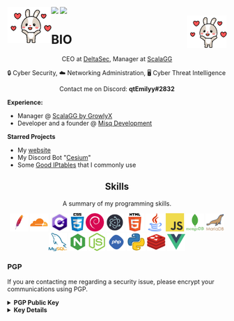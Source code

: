 ![](https://hit.yhype.me/github/profile?user_id=55363475)
![](https://komarev.com/ghpvc/?username=itzbunniyt&color=blueviolet)
<img align='left' src='https://raw.githubusercontent.com/ItzBunniYT/ItzBunniYT/main/assets/gifs/bunni1.gif' width='20%'>  
<img align='right' src='https://raw.githubusercontent.com/ItzBunniYT/ItzBunniYT/main/assets/gifs/bunni1.gif' width='18%'>  

# BIO
<p align="center">CEO at <a href="https://github.com/DeltaDevOp">DeltaSec</a>, Manager at <a href="https://github.com/ScalaaGG">ScalaGG</a>

🔒 Cyber Security,  ☁️ Networking Administration,  🖥️ Cyber Threat Intelligence  </p>
  

<p align="center">Contact me on Discord: <b>qtEmilyy#2832</b></p>

<p><strong>Experience:</strong></p>

<ul>
  <li>Manager @ <a href="https://github.com/ScalaGG">ScalaGG by GrowlyX</a></li>
  <li>Developer and a founder @ <a href="https://github.com/Misq-Development">Misq Development</a></li>
</ul>

<p><strong>Starred Projects</strong><p>
<ul>
  <li>My <a href="https://github.com/ItzBunniYT/website">website</a></li>
  <li>My Discord Bot "<a href="https://github.com/ItzBunniYT/Cesium">Cesium</a>"</li>
  <li>Some <a href="https://github.com/ItzBunniYT/GoodIPTables">Good IPtables</a> that I commonly use</li>
</ul>

<h2 align="center">Skills</h2>
<p align="center">A summary of my programming skills.</p>
<p align="center">
  <img src='https://raw.githubusercontent.com/ItzBunniYT/ItzBunniYT/main/assets/skills/apache.png' height='42px'/>
  <img src='https://raw.githubusercontent.com/ItzBunniYT/ItzBunniYT/main/assets/skills/cloudflare.png' height='42px'/>
  <img src='https://raw.githubusercontent.com/ItzBunniYT/ItzBunniYT/main/assets/skills/csharp.png' height='42px'/>
  <img src='https://raw.githubusercontent.com/ItzBunniYT/ItzBunniYT/main/assets/skills/css.png' height='42px'/>
  <img src='https://raw.githubusercontent.com/ItzBunniYT/ItzBunniYT/main/assets/skills/debian.webp' height='42px'/>
  <img src='https://raw.githubusercontent.com/ItzBunniYT/ItzBunniYT/main/assets/skills/electron.png' height='42px'/>
  <img src='https://raw.githubusercontent.com/ItzBunniYT/ItzBunniYT/main/assets/skills/html.png' height='42px'>
  <img src='https://raw.githubusercontent.com/ItzBunniYT/ItzBunniYT/main/assets/skills/java.png' height='42px'>
  <img src='https://raw.githubusercontent.com/ItzBunniYT/ItzBunniYT/main/assets/skills/javascript.jpg' height='42px'>
  <img src='https://raw.githubusercontent.com/ItzBunniYT/ItzBunniYT/main/assets/skills/mongo.png' height='42px'>
  <img src='https://raw.githubusercontent.com/ItzBunniYT/ItzBunniYT/main/assets/skills/mariadb.png' height='42px'>
  <img src='https://raw.githubusercontent.com/ItzBunniYT/ItzBunniYT/main/assets/skills/mysql.png' height='42px'>
  <img src='https://raw.githubusercontent.com/ItzBunniYT/ItzBunniYT/main/assets/skills/Nginx.png' height='42px'/>
  <img src='https://raw.githubusercontent.com/ItzBunniYT/ItzBunniYT/main/assets/skills/nodejs.png' height='42px'>
  <img src='https://raw.githubusercontent.com/ItzBunniYT/ItzBunniYT/main/assets/skills/php.png' height='42px'>
  <img src='https://raw.githubusercontent.com/ItzBunniYT/ItzBunniYT/main/assets/skills/python.png' height='42px'>
  <img src='https://raw.githubusercontent.com/ItzBunniYT/ItzBunniYT/main/assets/skills/redis.webp' height='42px'>
  <img src='https://raw.githubusercontent.com/ItzBunniYT/ItzBunniYT/main/assets/skills/vue.png' height='42px'>
</p>

### PGP
If you are contacting me regarding a security issue, please encrypt your communications using PGP.

<details>
  <summary><strong>PGP Public Key</strong></summary>
  
```
-----BEGIN PGP PUBLIC KEY BLOCK-----

xsFNBGGUVkIBEADLlw0AsgnA7CSUbF46SrRahpD7s99asGQZ91JMNauDZrmxPSC4
H/pgE1TmU94mN1ESOpowEn1lw1fki2QOxuNu39L5Q1B157QLx4zT6oXZdi0MSOaD
dbNapvPZhBdJHlsI8Ef0OvoNCgwgsJotbhzAT/Zgkhfgt59rpF7dTMsKpvXGdCfw
4+E7uAMevPlF3GWJaxT6VSFPp3MmSJrNJzUCIixRPG8bixYi9vqahltyyltdVrw7
Hy/PP/8l3p6AQHK/pfHUKE3oEPIX8vs/SUB4jl7bqadg84xEVpgvUhFg9vtck+de
2BKnIyDvE7sPujjEvuGNevWpnGCXhN3x4rjT6+WiER1yeAqDWir+tDbxK4vtZ72u
MOgu6Gp2iUwk3HvuRb3Na31xwizNJH1ENMo75ABBlZplC2prR+peoWDYuiKB8KKo
1N1lKj/rxlyXfDWobJ6Efqgtq+yTiEcFHTmH+EcKNkvP2qj+B5Q1h8YVN63C0nLY
fd09f1kE1kfEV53rKDk5MTuZAyJozQbTUGznuXO+DdQktNlfYyjD+iEkGxYpKyNq
Brnx0IePbR2PlTAW9uDl0wzPZIO7QRcB64n0cWDD/99imRs2fKtDT7JSKztbeLea
58dX/UYLFmf39PniVYT9fnn7gZqAKHcZALKGeFK+xrLKvhPlEyDKMFdo7wARAQAB
zSNFbWlseSBHdXJuZWUgPGl0emJ1bm5peXRAZ21haWwuY29tPsLBeAQTAQgALAUC
YZRWQgkQ4WPld8Yr3nYCGwMFCR4TOAACGQEECwcJAwUVCAoCAwQWAAECAACguhAA
mvYLK8soiswwv/A32HDejN0hpqx33/VaGIBSWiSQtTrf4djoJ+dchCmrK1SLbCyz
ituud6S8EyIpGzvDuilDqXRF9HZ8K9xYYmEMGHbgvaAEcOYXiVflm23+p7g99X4d
+i89RD2LzQZp3yawNxiLgz7qD5MYnT/jyZqbLvI3jgJ1N7X3qT++fe0AgGRfEAFy
CKIE/42QnE7Bni8fDPfJ65OxFkNTXDTE032VNENLUMtj0TrPfT2dfRfQSYu2KCEy
IjLvas0sYs0eyicBmcI0xXoYmsHSGEO3h5nFGp5TMSzW+9EqidkxbXeNG1nOrgPa
/RFw/SessojU1MUzLTDtbzDUlMCJy+03WiJNjvnK7WrjVe+YpqrxWTdzbteG7OEU
PwsUadTbp4B12i9TUKRfixYQUH/rEsh09QW7ZhW00pcwNxoWnNYmVs3COqNzcbNE
fPeVv23G4Vu11nFUyv5qFdlSGGGfULVCD0UFkJ3NLJ+YeLdWtukv8sgUg84OmAHV
WYG2O1woeZlvQP+LeAIb9XtjVQ0vk8/aoFdsZpHzfduswnc7Ilsie6YRFQPL7Nyb
cfwlBg0lUsCJMnrMR2vpK3lSjFarSY7keQxF96Lgcz55VYqvnnSf6BsAkDVSlaaf
LNpJqL2Un4xui3PqfBKKZ6X0OnQ+8ZAkmw7Fr00SYbnNHUVtaWx5IEd1cm5lZSA8
ZW1pbHlAYnVubmkubWU+wsF1BBMBCAApBQJhlFZCCRDhY+V3xivedgIbAwUJHhM4
AAQLBwkDBRUICgIDBBYAAQIAAG0fEABwuVwR6PmQ5k2TyxbmrbH/O0yHys6wYLbr
pw3sn+jPP0VY3+6+PN0+lKIJKU062F+74/icj5NhzwJKgCxCqUYsJtlq6ED0htjx
lA/ftA/3gxIMjTGoP5YiKe6DGZ0X+hliua/EG4S9ofN8n9WPwa6M46XxhxNDmWiV
WjX/u36fa0ZQfyYesFUtcHT8l3NEKY4W851/eo26elUSvL6rFdoHQILgYDHDyMA3
cOzV9RPD7BPLpJi6OHXRtow7yB6zCod3bqQd8N1Js8q45WEm2lHdFB4rXFXXP/82
Be9Mks+3otXXfjm1eMwljyuHbavunfC89OZC0MMo1LgAumLTPuM4c1CdXAlSSOqm
GWdLNtwHQiBxailgFM1lDnO5hdkx1R8Tk4+iIDJP/0TFcBXpjxXTPwLrrbjA92Yi
udRWVNd6WTqlWyE1L3R777dU0gf4FG6azUfbWmuWVPDKtzeTbeGKACN6hFbM0nps
J53+60Ymo/nOs9dAdxYK2rBp+q5W4LKyWxRgUP8Z5ACphf/BHVHP7BESrzm180KI
Ruqe4q8UKcIwa/Y8hDiYikppxNzfX4mivd7pTMxZRg6oXYWxpNSNqQ3UQ1IsPkFf
3JPaRrnGEmETYJwF5Twv0JSdxRhoUiUAuH+V1Rfat/Vbo8Uz3/cIzNH5Vdy5qY92
CMOklGYeiM7BTQRhlFZCARAAvHIlzqbH/x8xjLId4DKGSQ7eeR0NXqZqoCCGyxCK
t8SIpwJll6BN6LU/EU+eDE6p4jraBauaQ/mECM53PxyIkZ3tE73IsmaYy9FDuglF
LPTindNFC2Divd1oBMXEHFPuSYYhe2dhMm6Op+QlpDjP+kXAFagppKO6wXxFVtyq
W+eBr1lcZtSXL5Gzhk2wOl9iBgBUSH4Xso9hAQsQKiTh6sen+j+mGbFgT5NSkmD0
iqy6xeaF59Xp48bvF8jFkZSydFUN7tugQDp/Vhf+IrODREUbqeMqOpPkndD30k+f
biYU1tRPyQ2FVkzxiD3Ud4BHoFd9xMMjcK9cIDwt/+oSwkK58JjlXtLEMoqwJ1qi
v8OI3jhuZOWI0obSIod+YKFgAmucWo91IoZYWKtPApCIl2K/r1A/r68yYxoGvZzr
RzK7+PK3yoMXRJLlr3zJts0eAW47diCMyDEp/75Co20+ZcMwOQsGVTa/mS9MfHx6
JZcqSUcUFaV+manVNtJOSIJbYJxXwwNBg3s15+37MFdV6a0PeRgqo1wxGqxVULG4
nrcAuPwLWryx/m4W26zjckqNpQIOsq1qJfzIOldSsQ4EDd+7l5Syrkfsra/lPRF4
979Qsc/qw0dFnEyNkFkMpRKC46sWbduMpIb96JoA/hiHBcjyY4Moze/3rxH9GFnj
HJUAEQEAAcLBdQQYAQgAKQUCYZRWQgkQ4WPld8Yr3nYCGwwFCR4TOAAECwcJAwUV
CAoCAwQWAAECAACV/hAAwYwN2of9wHhsuRUdUgDwPYlbcDkThXHFmF0+OjzKqTDu
cWc0VhC1C3WfsFROww02i3qOfMOERAQO8ooqpBIWC9aft54fSE2/9X1nZs1jStfN
dIoksAJ3HH6X/w1xkUSfFu4B7q2GM1kHLm5VSc/xJG2/PddGwBDb+O28EKlAnRLD
Vrv+KmV4BY1JHyphO00N9yO/+7Aj5qK9Eynl328yuD48nK9yGjwXyoWlpQl0Kw1i
KSowDI6Dgvgp62CBRcMf6FPrcYcdQbell06EaqLgkD7Bz9TMsFwlZFg0Rw+8Gcb5
GW79nly3p+fSioGdbSyndmH6BtmLv5yfih7jIY8wZZyWqaSh4e9Cw3sta2gkzDt0
2Tk+UTf8CO/nC9lqpd/WnyzJNn1Ij8Drs11UHkJgWN3hToOYMeD9PtFVwWqYGMug
h5I09czJxPf6qBBphjsrdSacmYeWzWJZ+Lvkb/NDOp4Z50QdN7vtWY5V0SUuyWBY
nGC4OWclQ9DfTtNc3XVNb9weMW6l2WG4JjaA80zaeZFKr/35N8Rh0qoVGIPyTTnA
jNy9RxRK+IxR4Burf9KJeqzUmXiUJJBgusbt4eZNqeQckM3YBbdyh7SCfDOz5Pdm
Va5q5TGNCIX04CYHsoNjzqt/WMuP6t0zcAymjUH4OZpA69dre569sOonG5ZBCqM=
=DVsK
-----END PGP PUBLIC KEY BLOCK-----
```
</details>

<details>
  <summary><strong>Key Details</strong></summary>


**Fingerprint:** 07EF989F475709137D677D11E163E577C62BDE76

**UserID:** qtEmilyy

**Other Information:** This key was generated on a FIPS 140-2 level 3 validated card. This means that physical possession of the access card and its PIN are needed for message decryption.
</details>
